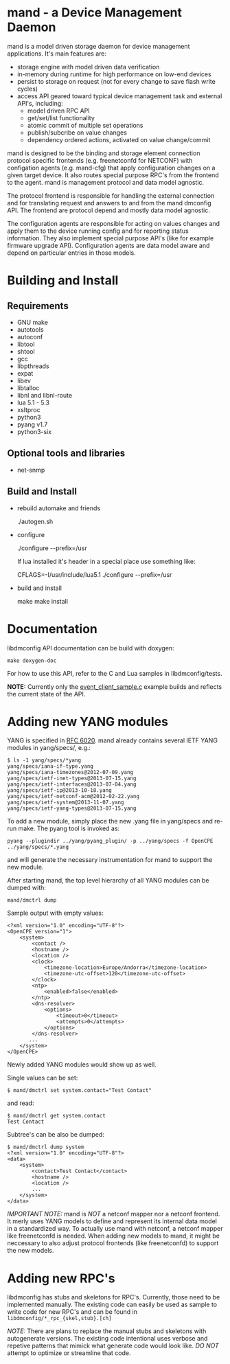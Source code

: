 # mand - a Device Management Daemon

mand is a model driven storage daemon for device management applications. It's main features are:
- storage engine with model driven data verification
- in-memory during runtime for high performance on low-end devices
- persist to storage on request (not for every change to save flash write cycles)
- access API geared toward typical device management task and external API's, including:
  - model driven RPC API
  - get/set/list functionality
  - atomic commit of multiple set operations
  - publish/subcribe on value changes
  - dependency ordered actions, activated on value change/commit

mand is designed to be the binding and storage element connection protocol specific frontends
(e.g. freenetconfd for NETCONF) with configation agents (e.g. mand-cfg) that apply configuration
changes on a given target device. It also routes special purpose RPC's from the frontend to
the agent. mand is management protocol and data model agnostic.

The protocol frontend is responsible for handling the external connection and for translating
request and answers to and from the mand dmconfig API. The frontend are protocol depend and
mostly data model agnostic.

The configuration agents are responsible for acting on values changes and apply them to the
device running config and for reporting status information. They also implement special
purpose API's (like for example firmware upgrade API). Configuration agents are data model
aware and depend on particular entries in those models.

# Building and Install

## Requirements

- GNU make
- autotools
- autoconf
- libtool
- shtool
- gcc
- libpthreads
- expat
- libev
- libtalloc
- libnl and libnl-route
- lua 5.1 - 5.3
- xsltproc
- python3
- pyang v1.7
- python3-six

## Optional tools and libraries

- net-snmp

## Build and Install

* rebuild automake and friends

	./autogen.sh

* configure

	./configure --prefix=/usr

  If lua installed it's header in a special place use something like:

	CFLAGS=-I/usr/include/lua5.1 ./configure --prefix=/usr

* build and install

	make
	make install

# Documentation

libdmconfig API documentation can be build with doxygen:

	make doxygen-doc

For how to use this API, refer to the C and Lua samples in libdmconfig/tests.

**NOTE:** Currently only the [event_client_sample.c](libdmconfig/tests/event_client_sample.c)
example builds and reflects the current state of the API.

# Adding new YANG modules

YANG is specified in [RFC 6020][1]. mand already contains several IETF YANG modules
in yang/specs/, e.g.:

    $ ls -1 yang/specs/*yang
    yang/specs/iana-if-type.yang
    yang/specs/iana-timezones@2012-07-09.yang
    yang/specs/ietf-inet-types@2013-07-15.yang
    yang/specs/ietf-interfaces@2013-07-04.yang
    yang/specs/ietf-ip@2013-10-18.yang
    yang/specs/ietf-netconf-acm@2012-02-22.yang
    yang/specs/ietf-system@2013-11-07.yang
    yang/specs/ietf-yang-types@2013-07-15.yang

To add a new module, simply place the new .yang file in yang/specs and re-run make.
The pyang tool is invoked as:

    pyang --plugindir ../yang/pyang_plugin/ -p ../yang/specs -f OpenCPE ../yang/specs/*.yang

and will generate the necessary instrumentation for mand to support the new module.

After starting mand, the top level hierarchy of all YANG modules can be dumped with:

    mand/dmctrl dump

Sample output with empty values:

    <?xml version="1.0" encoding="UTF-8"?>
    <OpenCPE version="1">
        <system>
            <contact />
            <hostname />
            <location />
            <clock>
                <timezone-location>Europe/Andorra</timezone-location>
                <timezone-utc-offset>120</timezone-utc-offset>
            </clock>
            <ntp>
                <enabled>false</enabled>
            </ntp>
            <dns-resolver>
                <options>
                    <timeout>0</timeout>
                    <attempts>0</attempts>
                </options>
            </dns-resolver>
           ...
        </system>
    </OpenCPE>

Newly added YANG modules would show up as well.

Single values can be set:

    $ mand/dmctrl set system.contact="Test Contact"

and read:

    $ mand/dmctrl get system.contact
    Test Contact

Subtree's can be also be dumped:

    $ mand/dmctrl dump system
    <?xml version="1.0" encoding="UTF-8"?>
    <data>
        <system>
            <contact>Test Contact</contact>
            <hostname />
            <location />
            ...
        </system>
    </data>

*IMPORTANT NOTE:* mand is *NOT* a netconf mapper nor a netconf frontend.
It merly uses YANG models to define and represent its internal data
model in a standardized way.
To actually use mand with netconf, a netconf mapper like freenetconfd
is needed. When adding new models to mand, it might be neccessary to also
adjust protocol frontends (like freenetconfd) to support the new models.

# Adding new RPC's

libdmconfig has stubs and skeletons for RPC's. Currently, those need to be
implemented manually. The existing code can easily be used as sample to
write code for new RPC's and can be found in `libdmconfig/*_rpc_{skel,stub}.[ch]`

*NOTE:* There are plans to replace the manual stubs and skeletons with
autogenerate versions. The existing code intentional uses verbose and
repetive patterns that mimick what generate code would look like.
*DO NOT* attempt to optimize or streamline that code.

[1]: http://tools.ietf.org/html/rfc6020
